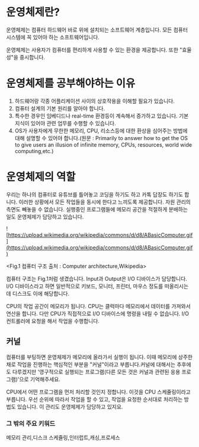 # 운영체제란?

운영체제는 컴퓨터 하드웨어 바로 위에 설치되는 소프트웨어 계층입니다. 모든 컴퓨터 시스템에 꼭 있어야 하는 소프트웨어입니다.

운영체제는 사용자가 컴퓨터를 편리하게 사용할 수 있는 환경을 제공합니다. 또한 "효율성"을 중시합니다. 

# 운영체제를 공부해야하는 이유

1. 하드웨어랑 각종 어플리케이션 사이의 상호작용을 이해할 필요가 있습니다.
2. 컴퓨터 설계의 기본 원리를 알아야 합니다.
3. 특수한 경우인 임베디드나 real-time 환경등이 계속해서 증가하고 있습니다. 기본 지식이 있어야 관련 업무를 수행할 수 있습니다.
4. OS가 사용자에게 무한한 메모리, CPU, 리소스등에 대한 환상을 심어주는 방법에 대해 설명할 수 있어야 합니다.(원문 : Primarily to answer how to get the OS to give users an illusion of infinite memory, CPUs, resources, world wide computing,etc.)

# 운영체제의 역할

우리는 하나의 컴퓨터로 유튜브를 틀어놓고 코딩을 하기도 하고 카톡 답장도 하기도 합니다. 이러한 상황에서 모든 작업들을 동시에 한다고 느끼도록 제공합니다. 자원 관리의 측면도 빼놓을 수 없습니다. 실행중인 프로그램들에 메모리 공간을 적절하게 분배하는 일도 운영체제가 담당하고 있습니다.

![https://upload.wikimedia.org/wikipedia/commons/d/d8/ABasicComputer.gif](https://upload.wikimedia.org/wikipedia/commons/d/d8/ABasicComputer.gif)

<Fig.1 컴퓨터 구조 출처 : Computer architecture,Wikipedia>

컴퓨터 구조는 Fig.1처럼 생겼습니다. Input과 Output은 I/O 디바이스가 담당합니다. I/O 디바이스라고 하면 일반적으로 키보드, 모니터, 프린터, 마우스 정도를 떠올리시는데 디스크도 이에 해당합니다. 

CPU의 작업 공간이 메모리가 됩니다. CPU는 클럭마다 메모리에서 데이터를 가져와서 연산을 합니다. 다만 CPU가 직접적으로 I/O 디바이스에 명령을 내릴 수 없습니다. I/O 컨트롤러에 요청을 해서 작업을 수행합니다. 

## 커널

컴퓨터를 부팅하면 운영체제가 메모리에 올라가서 실행이 됩니다. 이때 메모리에 상주한 채로 작업을 진행하는 핵심적인 부분을 "커널"이라고 부릅니다.커널에 대해서는 추후에도 다루겠지만 '영구적으로 실행되는 프로그램(다른 모든 것은 커널과 관련된 응용 프로그램)'으로 기억해주세요.

CPU에서 어떤 프로그램을 먼저 처리할 것인지 정합니다. 이것을 CPU 스케쥴링이라고 부릅니다. 우선 순위에 따라서 작업을 할 수 있고, 작업을 요청한 순서대로 처리하는 방법도 있습니다. 이 관리도 운영체제가 담당하고 있지요.

### 그 밖의 주요 키워드

메모리 관리,디스크 스케쥴링,인터럽트,캐싱,프로세스